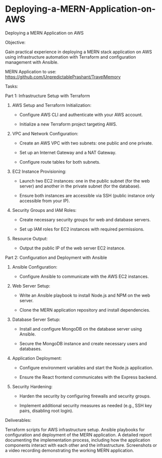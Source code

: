 # Deploying-a-MERN-Application-on-AWS
Deploying a MERN Application on AWS

Objective:

Gain practical experience in deploying a MERN stack application on AWS using infrastructure automation with Terraform and configuration management with Ansible.


MERN Application to use: https://github.com/UnpredictablePrashant/TravelMemory


Tasks:

Part 1: Infrastructure Setup with Terraform

1. AWS Setup and Terraform Initialization:

   - Configure AWS CLI and authenticate with your AWS account.

   - Initialize a new Terraform project targeting AWS.

2. VPC and Network Configuration:

   - Create an AWS VPC with two subnets: one public and one private.

   - Set up an Internet Gateway and a NAT Gateway.

   - Configure route tables for both subnets.

3. EC2 Instance Provisioning:

   - Launch two EC2 instances: one in the public subnet (for the web server) and another in the private subnet (for the database).

   - Ensure both instances are accessible via SSH (public instance only accessible from your IP).

4. Security Groups and IAM Roles:

   - Create necessary security groups for web and database servers.

   - Set up IAM roles for EC2 instances with required permissions.

5. Resource Output:

   - Output the public IP of the web server EC2 instance.


Part 2: Configuration and Deployment with Ansible


1. Ansible Configuration:

   - Configure Ansible to communicate with the AWS EC2 instances.

2. Web Server Setup:

   - Write an Ansible playbook to install Node.js and NPM on the web server.

   - Clone the MERN application repository and install dependencies.

3. Database Server Setup:

   - Install and configure MongoDB on the database server using Ansible.

   - Secure the MongoDB instance and create necessary users and databases.

4. Application Deployment:

   - Configure environment variables and start the Node.js application.

   - Ensure the React frontend communicates with the Express backend.

5. Security Hardening:

   - Harden the security by configuring firewalls and security groups.

   - Implement additional security measures as needed (e.g., SSH key pairs, disabling root login).

Deliverables:

Terraform scripts for AWS infrastructure setup.
Ansible playbooks for configuration and deployment of the MERN application.
A detailed report documenting the implementation process, including how the application components interact with each other and the infrastructure.
Screenshots or a video recording demonstrating the working MERN application.
